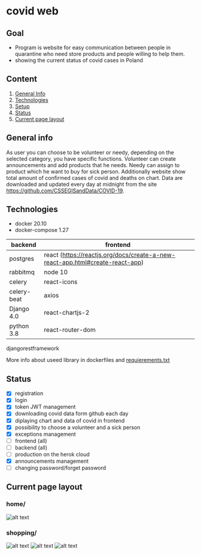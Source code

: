 # covid web

## Goal

  - Program is website for easy communication between people in quarantine who need store products and people willing to help them.
  - showing the current status of covid cases in Poland 

## Content

1. [General Info](#info)
2. [Technologies](#Technologies)
3. [Setup](#Setup)
4. [Status](#Status)
5. [Current page layout](#layout)

## General info <a name="info"></a>

As user you can choose to be volunteer or needy, depending on the selected category, you have specific functions. Volunteer can create announcements and add products that he needs. Needy can assign to product which he want to buy for sick person. Additionally website show total amount of confirmed cases of covid and deaths on chart. Data are downloaded and updated every day at midnight from the site https://github.com/CSSEGISandData/COVID-19.

## Technologies <a name="technologies"></a>

  - docker 20.10
  - docker-compose 1.27

   backend                            | frontend                        
------------------------------|-------------------------------------------                                                                     
  postgres                 | react (https://reactjs.org/docs/create-a-new-react-app.html#create-react-app)                                
  rabbitmq                               |    node 10                             
  celery                                  |       react-icons                       
  celery-beat                             |        axios                        
  Django 4.0                              |         react-chartjs-2                        
  python 3.8                     |          react-router-dom                                                                                     
  djangorestframework                                                   
                                                      
      
 More info about useed library in dockerfiles and [requierements.txt](./backend/requirements.txt)
                                


## Status <a name="Status"></a>

  - [x]  registration
  - [x]  login
  - [x]  token JWT management 
  - [x]  downloading covid data form github each day
  - [x]  diplaying chart and data of covid in frontend
  - [x]  possibility to choose a volunteer and a sick person 
  - [x]  exceptions management
  - [ ]  frontend (all)
  - [ ]  backend (all)
  - [ ]  production on the herok cloud
  - [x]  announcements management
  - [ ]  changing password/forget password
 
 ## Current page layout  <a name="layout"></a>
 ### home/
![alt text](../main/1.png?raw=true)
 ### shopping/
![alt text](../main/2.png?raw=true)
![alt text](../main/3.png?raw=true)
![alt text](../main/4.png?raw=true)
